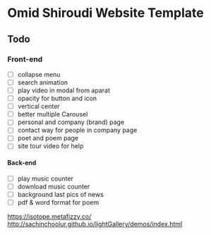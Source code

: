 # Omid Shiroudi Website Template

## Todo

### Front-end

- [ ] collapse menu
- [ ] search animation
- [ ] play video in modal from aparat
- [ ] opacity for button and icon
- [ ] vertical center
- [ ] better multiple Carousel
- [ ] personal and company (brand) page
- [ ] contact way for people in company page
- [ ] poet and poem page
- [ ] site tour video for help

#### Back-end

- [ ] play music counter
- [ ] download music counter
- [ ] background last pics of news
- [ ] pdf & word format for poem

https://isotope.metafizzy.co/
http://sachinchoolur.github.io/lightGallery/demos/index.html
